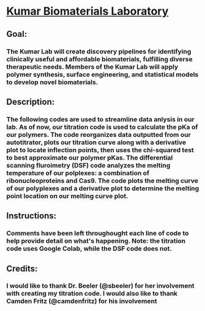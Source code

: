 # <a href='https://kumarbiomaterials.org/'> Kumar Biomaterials Laboratory </a>

## Goal: 
### The Kumar Lab will create discovery pipelines for identifying clinically useful and affordable biomaterials, fulfilling diverse therapeutic needs. Members of the Kumar Lab will apply polymer synthesis, surface engineering, and statistical models to develop novel biomaterials.

## Description:
### The following codes are used to streamline data anlysis in our lab. As of now, our titration code is used to calculate the pKa of our polymers. The code reorganizes data outputted from our autotitrator, plots our titration curve along with a derivative plot to locate inflection points, then uses the chi-squared test to best approximate our polymer pKas. The differential scanning fluroimetry (DSF) code analyzes the melting temperature of our polplexes: a combination of ribonucleoproteins and Cas9. The code plots the melting curve of our polyplexes and a derivative plot to determine the melting point location on our melting curve plot. 

## Instructions:
### Comments have been left throughought each line of code to help provide detail on what's happening. Note: the titration code uses Google Colab, while the DSF code does not. 

## Credits:
### I would like to thank Dr. Beeler (@sbeeler) for her involvement with creating my titration code. I would also like to thank Camden Fritz (@camdenfritz) for his involvement 
